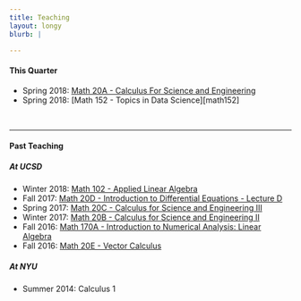 ```yaml
---
title: Teaching
layout: longy
blurb: |

---
```


#### This Quarter

   - Spring 2018: [Math 20A - Calculus For Science and Engineering][math20a]
   - Spring 2018: [Math 152 - Topics in Data Science][math152]
   
   [math20a]:http://thanghuynh.org/teaching/math20a_s18.html
   

-------

#### Past Teaching  

##### At UCSD

  - Winter 2018: [Math 102 - Applied Linear Algebra][math102]
  - Fall 2017: [Math 20D - Introduction to Differential Equations - Lecture D][math20D]   
  - Spring 2017: [Math 20C - Calculus for Science and Engineering III][math20C]
  - Winter 2017: [Math 20B - Calculus for Science and Engineering II][math20B]
  - Fall 2016: [Math 170A - Introduction to Numerical Analysis: Linear Algebra][math170a]
  - Fall 2016: [Math 20E - Vector Calculus][math20e]

   [math102]:http://thanghuynh.org/teaching/math102_w18.html
   [math20d]:http://thanghuynh.org/teaching/math20d_f17.html 
   [math20c]:http://thanghuynh.org/teaching/math20c_s17.html
   [math20b]:http://thanghuynh.org/teaching/math20b_s17.html 
   [math20e]:http://thanghuynh.org/teaching/math20e_f16.html 
   [math170a]:http://thanghuynh.org/teaching/math170a_f16.html

##### At NYU

  - Summer 2014: Calculus 1
